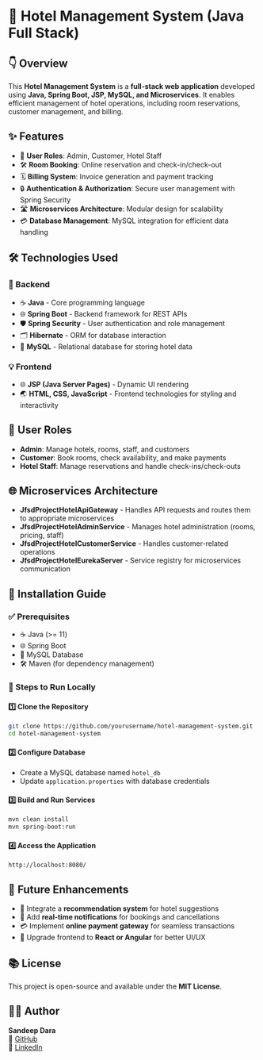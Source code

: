 # 🏨 Hotel Management System (Java Full Stack)

## 👇 Overview
This **Hotel Management System** is a **full-stack web application** developed using **Java, Spring Boot, JSP, MySQL, and Microservices**. It enables efficient management of hotel operations, including room reservations, customer management, and billing.

## ✨ Features
- 📍 **User Roles**: Admin, Customer, Hotel Staff
- 🛠 **Room Booking**: Online reservation and check-in/check-out
- 🗓 **Billing System**: Invoice generation and payment tracking
- 🔒 **Authentication & Authorization**: Secure user management with Spring Security
- 🛣 **Microservices Architecture**: Modular design for scalability
- 💳 **Database Management**: MySQL integration for efficient data handling

## 🛠 Technologies Used
### 🏡 Backend
- ☕ **Java** - Core programming language
- 🌐 **Spring Boot** - Backend framework for REST APIs
- 🛡 **Spring Security** - User authentication and role management
- 🗂 **Hibernate** - ORM for database interaction
- 📍 **MySQL** - Relational database for storing hotel data

### 💡 Frontend
- 🌐 **JSP (Java Server Pages)** - Dynamic UI rendering
- 🌏 **HTML, CSS, JavaScript** - Frontend technologies for styling and interactivity

## 🏨 User Roles
- **Admin**: Manage hotels, rooms, staff, and customers
- **Customer**: Book rooms, check availability, and make payments
- **Hotel Staff**: Manage reservations and handle check-ins/check-outs

## 🌐 Microservices Architecture
- **JfsdProjectHotelApiGateway** - Handles API requests and routes them to appropriate microservices
- **JfsdProjectHotelAdminService** - Manages hotel administration (rooms, pricing, staff)
- **JfsdProjectHotelCustomerService** - Handles customer-related operations
- **JfsdProjectHotelEurekaServer** - Service registry for microservices communication

## 📄 Installation Guide
### ✅ Prerequisites
- ☕ Java (>= 11)
- 🌐 Spring Boot
- 📁 MySQL Database
- 🛠 Maven (for dependency management)

### 🔧 Steps to Run Locally
#### 1️⃣ Clone the Repository
```sh
git clone https://github.com/yourusername/hotel-management-system.git
cd hotel-management-system
```
#### 2️⃣ Configure Database
- Create a MySQL database named `hotel_db`
- Update `application.properties` with database credentials

#### 3️⃣ Build and Run Services
```sh
mvn clean install
mvn spring-boot:run
```
#### 4️⃣ Access the Application
```
http://localhost:8080/
```

## 🚀 Future Enhancements
- 🎯 Integrate a **recommendation system** for hotel suggestions
- 🔀 Add **real-time notifications** for bookings and cancellations
- 💳 Implement **online payment gateway** for seamless transactions
- 🌈 Upgrade frontend to **React or Angular** for better UI/UX

## 📚 License
This project is open-source and available under the **MIT License**.

## 👨‍💻 Author
**Sandeep Dara**  
🔗 [GitHub](https://github.com/sandeepdara-sd)  
🔗 [LinkedIn](https://linkedin.com/in/sandeep-dara-1b0a23242)  

